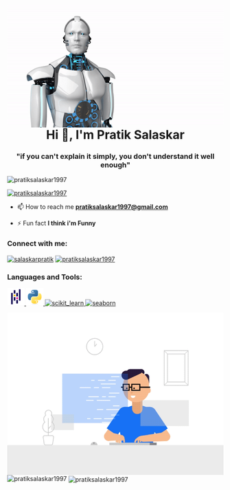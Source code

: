 
<p><img align="left" alt="gif" src="https://github.com/pratiksalaskar1997/pratiksalaskar1997/blob/main/robot_animated.gif"/>

  <h1 align="center">Hi 👋, I'm Pratik Salaskar</h1>
<h3 align="center">"if you can't explain it simply, you don't understand it well enough"</h3>

<p align="left"> <img src="https://komarev.com/ghpvc/?username=pratiksalaskar1997&label=Profile%20views&color=0e75b6&style=flat" alt="pratiksalaskar1997" /> </p>

<p align="left"> <a href="https://github.com/ryo-ma/github-profile-trophy"><img src="https://github-profile-trophy.vercel.app/?username=pratiksalaskar1997" alt="pratiksalaskar1997" /></a> </p>

- 📫 How to reach me **pratiksalaskar1997@gmail.com**

- ⚡ Fun fact **I think i'm Funny**


<h3 align="left">Connect with me:</h3>
<p align="left">
<a href="https://kaggle.com/salaskarpratik" target="blank"><img align="center" src="https://raw.githubusercontent.com/rahuldkjain/github-profile-readme-generator/master/src/images/icons/Social/kaggle.svg" alt="salaskarpratik" height="30" width="40" /></a>
<a href="https://fb.com/pratiksalaskar1997" target="blank"><img align="center" src="https://raw.githubusercontent.com/rahuldkjain/github-profile-readme-generator/master/src/images/icons/Social/facebook.svg" alt="pratiksalaskar1997" height="30" width="40" /></a>
</p>

<h3 align="left">Languages and Tools:</h3>
<p align="left"> <a href="https://pandas.pydata.org/" target="_blank" rel="noreferrer"> <img src="https://raw.githubusercontent.com/devicons/devicon/2ae2a900d2f041da66e950e4d48052658d850630/icons/pandas/pandas-original.svg" alt="pandas" width="40" height="40"/> </a> <a href="https://www.python.org" target="_blank" rel="noreferrer"> <img src="https://raw.githubusercontent.com/devicons/devicon/master/icons/python/python-original.svg" alt="python" width="40" height="40"/> </a> <a href="https://scikit-learn.org/" target="_blank" rel="noreferrer"> <img src="https://upload.wikimedia.org/wikipedia/commons/0/05/Scikit_learn_logo_small.svg" alt="scikit_learn" width="40" height="40"/> </a> <a href="https://seaborn.pydata.org/" target="_blank" rel="noreferrer"> <img src="https://seaborn.pydata.org/_images/logo-mark-lightbg.svg" alt="seaborn" width="40" height="40"/> </a> </p>


<p><img align="right" alt="gif" src="https://github.com/pratiksalaskar1997/pratiksalaskar1997/blob/main/developer-dribbble.gif"/>
  
  
<p><img align="left" src="https://github-readme-stats.vercel.app/api/top-langs?username=pratiksalaskar1997&show_icons=true&locale=en&layout=compact" alt="pratiksalaskar1997" /></p>

<p>&nbsp;<img align="center" src="https://github-readme-stats.vercel.app/api?username=pratiksalaskar1997&show_icons=true&locale=en" alt="pratiksalaskar1997" /></p>
